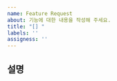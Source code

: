 ```yaml
---
name: Feature Request
about: 기능에 대한 내용을 작성해 주세요.
title: "[] "
labels: ''
assigness: ''
---
```


## 설명
